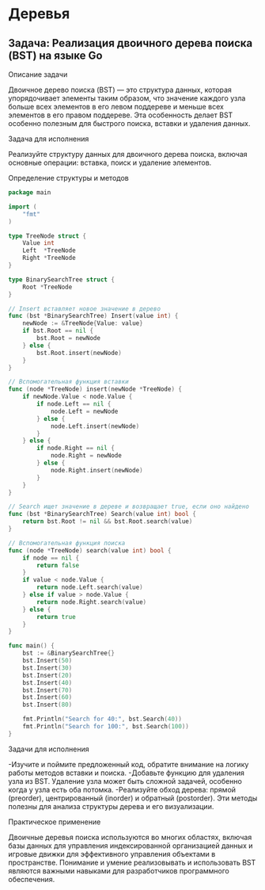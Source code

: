 # Деревья

## Задача: Реализация двоичного дерева поиска (BST) на языке Go

Описание задачи

Двоичное дерево поиска (BST) — это структура данных, которая упорядочивает элементы таким образом, что значение каждого узла больше всех элементов в его левом поддереве и меньше всех элементов в его правом поддереве. Эта особенность делает BST особенно полезным для быстрого поиска, вставки и удаления данных.

Задача для исполнения

Реализуйте структуру данных для двоичного дерева поиска, включая основные операции: вставка, поиск и удаление элементов.

Определение структуры и методов

```go 
package main

import (
    "fmt"
)

type TreeNode struct {
    Value int
    Left  *TreeNode
    Right *TreeNode
}

type BinarySearchTree struct {
    Root *TreeNode
}

// Insert вставляет новое значение в дерево
func (bst *BinarySearchTree) Insert(value int) {
    newNode := &TreeNode{Value: value}
    if bst.Root == nil {
        bst.Root = newNode
    } else {
        bst.Root.insert(newNode)
    }
}

// Вспомогательная функция вставки
func (node *TreeNode) insert(newNode *TreeNode) {
    if newNode.Value < node.Value {
        if node.Left == nil {
            node.Left = newNode
        } else {
            node.Left.insert(newNode)
        }
    } else {
        if node.Right == nil {
            node.Right = newNode
        } else {
            node.Right.insert(newNode)
        }
    }
}

// Search ищет значение в дереве и возвращает true, если оно найдено
func (bst *BinarySearchTree) Search(value int) bool {
    return bst.Root != nil && bst.Root.search(value)
}

// Вспомогательная функция поиска
func (node *TreeNode) search(value int) bool {
    if node == nil {
        return false
    }
    if value < node.Value {
        return node.Left.search(value)
    } else if value > node.Value {
        return node.Right.search(value)
    } else {
        return true
    }
}

func main() {
    bst := &BinarySearchTree{}
    bst.Insert(50)
    bst.Insert(30)
    bst.Insert(20)
    bst.Insert(40)
    bst.Insert(70)
    bst.Insert(60)
    bst.Insert(80)

    fmt.Println("Search for 40:", bst.Search(40))
    fmt.Println("Search for 100:", bst.Search(100))
}
```

Задачи для исполнения

-Изучите и поймите предложенный код, обратите внимание на логику работы методов вставки и поиска.
-Добавьте функцию для удаления узла из BST. Удаление узла может быть сложной задачей, особенно когда у узла есть оба потомка.
-Реализуйте обход дерева: прямой (preorder), центрированный (inorder) и обратный (postorder). Эти методы полезны для анализа структуры дерева и его визуализации.

Практическое применение

Двоичные деревья поиска используются во многих областях, включая базы данных для управления индексированной организацией данных и игровые движки для эффективного управления объектами в пространстве. Понимание и умение реализовывать и использовать BST являются важными навыками для разработчиков программного обеспечения.